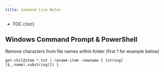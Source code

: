 ```yaml
---
title: Command Line Notes
---
```


* TOC
{:toc}

Windows Command Prompt & PowerShell
-----
Remove characters from file names within folder (first 1 for example below)
```
get-childitem *.txt | rename-item -newname { [string]($_.name).substring(1) }
```
